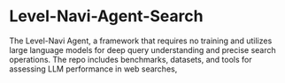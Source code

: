 # Level-Navi-Agent-Search
The Level-Navi Agent, a framework that requires no training and utilizes large language models for deep query understanding and precise search operations. The repo includes benchmarks, datasets, and tools for assessing LLM performance in web searches,
